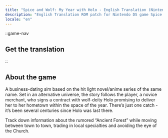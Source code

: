 ```yaml
---
title: "Spice and Wolf: My Year with Holo - English Translation (Nintendo DS) (Boku to Holo no Ichinen)"
description: "English Translation ROM patch for Nintendo DS game Spice and Wolf: My Year with Holo (Boku to Holo no Ichinen)"
locale: "en"
---
```


::game-nav
## Get the translation
::

## About the game
A business-dating sim based on the hit light novel/anime series of the same name. Set in an alternative universe, the story follows the player, a novice merchant, who signs a contract with wolf-deity Holo promising to deliver her to her hometown within the space of the year. There’s just one catch - it’s been several centuries since Holo was last there.

Track down information about the rumored “Ancient Forest” while moving between town to town, trading in local specialties and avoiding the eye of the Church.
